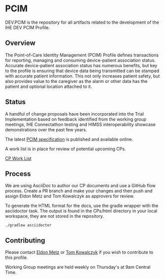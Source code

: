 # PCIM

DEV.PCIM is the repository for all artifacts related to the development of the IHE DEV PCIM Profile.

## Overview

The Point-of-Care Identity Management (PCIM) Profile defines transactions for reporting, managing and consuming device-patient association status. Accurate device-patient association status has numerous benefits, but key to the profile is ensuring that device data being transmitted can be stamped with accurate patient information. This not only increases patient safety, but also provides value to the caregiver as the alarm or other data has the patient and optional location attached to it. 

## Status

 A handful of change proposals have been incorporated into the Trial Implementation based on feedback identified from the working group meetings, IHE Connectathon testing and HIMSS interoperability showcase demonstrations over the past few years.

 The latest [PCIM specification](https://profiles.ihe.net/DEV/PCIM/index.html) is published and available online.

A work list is in place for review of potential upcoming CPs.

[CP Work List](https://github.com/IHE/DEV.PCIM/blob/master/CPs/index.adoc)

## Process

We are using AsciiDoc to author our CP documents and use a GitHub flow process. Create a PR branch and make your changes and then push and assign Eldon Metz and Tom Kowalczyk as approvers for review. 

To generate the HTML format for the docs, use the gradle wrapper with the asciidoctor task. The output is found in the CPs/html directory in your local workspace, they are not stored in the repository.

```./gradlew asciidoctor```

## Contributing

Please contact [Eldon Metz](mailto:emetz@innovisionmedical.com)  or [Tom Kowalczyk](mailto:Tom.Kowalczyk@BBraunUSA.com) if you wish to contribute to this profile.

Working Group meetings are held weekly on Thursday's at 9am Central Time.
